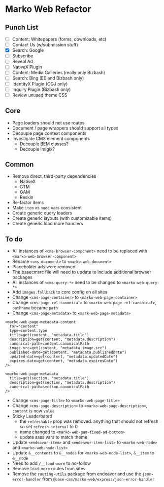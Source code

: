 # Marko Web Refactor

## Punch List
- [ ] Content: Whitepapers (forms, downloads, etc)
- [ ] Contact Us (w/submission stuff)
- [x] Search: Google
- [ ] Subscribe
- [ ] Reveal Ad
- [ ] NativeX Plugin
- [ ] Content: Media Galleries (really only Bizbash)
- [ ] Search: Bing (EE and Bizbash only)
- [ ] IdentityX Plugin (OGJ only)
- [ ] Inquiry Plugin (Bizbash only)
- [ ] Review unused theme CSS

## Core
- Page loaders should not use routes
- Document / page wrappers should support all types
- Decouple page context components
- Investigate CMS element components
  - Decouple BEM classes?
  - Decouple Imigix?

## Common
- Remove direct, third-party dependencies
  - NativeX
  - GTM
  - GAM
  - Reskin
- Re-factor items
- Make `item` vs `node` vars consistent
- Create generic query loaders
- Create generic layouts (with customizable items)
- Create generic load more handlers


## To do
- All instances of `<cms-browser-component>` need to be replaced with `<marko-web-browser-component>`
- Rename `<cms-document>` to `<marko-web-document>`
- Placeholder ads were removed.
- The basecmsrc file will need to update to include additional browser packages
- All instances of `<cms-query-*>` need to be changed to `<marko-web-query-*>`
- Add `images.fallback` to core config on all sites
- Change `<cms-page-container>` to `<marko-web-page-container>`
- Change `<cms-page-rel-canonical>` to `<marko-web-page-rel-canonical>`, `pathname` became `path`
- Change `<cms-page-metadata>` to `<mark-web-page-metadata>`
```marko
<marko-web-page-metadata-content
  for="content"
  type=content.type
  title=get(content, "metadata.title")
  description=get(content, "metadata.description")
  canonical-path=content.canonicalPath
  image-src=get(content, "metadata.image.src")
  published-date=get(content, "metadata.publishedDate")
  updated-date=get(content, "metadata.updatedDate")
  expires-date=get(content, "metadata.expiresDate")
/>

<marko-web-page-metadata
  title=get(section, "metadata.title")
  description=get(section, "metadata.description")
  canonical-path=section.canonicalPath
/>
```
- Change `<cms-page-title>` to `<marko-web-page-title>`
- Change `<cms-page-description>` to `<marko-web-page-description>`, `content` is now `value`
- Sticky Leaderbaord
  - the `refreshable` prop was removed. anything that should not refresh so set `refresh-interval` to 0
  - name changed to `<marko-web-gam-fixed-ad-bottom>`
  - update sass vars to match theme
- Update `<endeavor-item>` and `<endeavor-item-list>` to `<marko-web-node>` and `<marko-web-node-list>`
- Update `&__contents` to `&__nodes` for `<marko-web-node-list>`, `&__item` to `&__node`
- Need to add `/__load-more` to no-follow
- Remove `load-more` routes from sites
- Remove the `routing-utils` package from endeavor and use the `json-error-handler` from `@base-cms/marko-web/express/json-error-handler`
